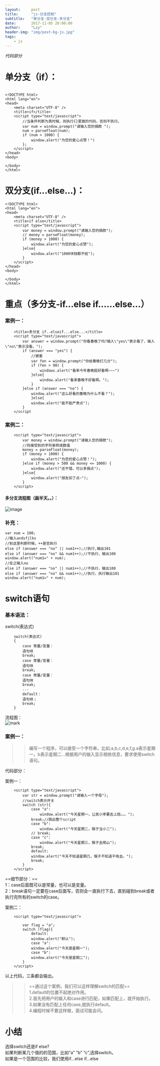 ```yaml
---
layout:     post
title:      "js-分支控制"
subtitle:   "单分支-双分支-多分支"
date:       2017-11-05 20:00:00
author:     "Lzy"
header-img: "img/post-bg-js.jpg"
tags:
    - js
---
```

*代码部分*

# 单分支（if）：
```

<!DOCTYPE html>
<html lang="en">
<head>
	<meta charset="UTF-8" />
	<title>if</title>
	<script type="text/javascript">
		//当条件判断为真时候，则执行{}里面的代码，否则不执行。
		var num = window.prompt("请输入您的捐款 ");
		num = parseFloat(num);
		if (num > 1000) {
			window.alert("为您的爱心点赞！")
		};
	</script>
</head>
<body>
	
</body>
</html>
```
# 双分支(if...else...)：

```
<!DOCTYPE html>
<html lang="en">
<head>
	<meta charset="UTF-8" />
	<title>if else</title>
	<script type="text/javascript">
		var money = window.prompt("请输入您的捐款");
		// money = parseFloat(money);
		if (money > 1000) {
			window.alert("为您的爱心点赞");
		}else{
			window.alert("1000块钱都不给");
		}
	</script>
</head>
<body>
	
</body>
</html>
```
# 重点（多分支-if...else if......else...）

### 案例一：
```
	<title>多分支 if..elseif...else...</title>
	<script type="text/javascript">
		var answer = window.prompt("你看春晚了吗?输入\"yes\"表示看了，输入\"no\"表示没看。");
		if (answer === "yes") {
			//嵌套
			var fen = window.prompt("你给春晚打几分");
			if (fen > 90) {
			    windows.alert("看来今年春晚挺好看啊~~~")
			}else{
				window.alert("看来春晚不好看啊。");
			}
		}else if (answer === "no") {
			window.alert("这么好看的春晚为什么不看？");
			}else{
			window.alert("能不能严肃点");
		}
	</script
```
### 案例二：

```
	<script type="text/javascript">
		var money = window.prompt("请输入您的捐款");
		//将接受到的字符串转成数值
		money = parseFloat(money);
		if (money > 1000) {
			window.alert("为您的爱心点赞！");
		}else if (money > 500 && money <= 1000) {
			window.alert("还不错，可以多捐点");
		}else{
			window.alert("朋友扣了点~");
		}
	</script>
```

#### 多分支流程图（画半天。。）：
![image](http://oyy6ppgxt.bkt.clouddn.com/blog/171105/3HC4jFEd1g.png?imageslim)

### 补充：
```
var num = 100;
//输入andsfjlks
//到这里判断时候，++是否执行
else if (answer === "no" || num1++);//执行,输出101
else if (answer === "no" && num1++);//不执行，输出100
window.alert("num1=" + num);
//反之输入no
else if (answer === "no" || num1++);//不执行，输出100
else if (answer === "no" && num1++);//执行，执行输出101
window.alert("num1=" + num);
```
# switch语句
### 基本语法：
switch(表达式)

```
	switch(表达式)
	{
		case 常量/变量：
		语句块
		break;
		case 常量/变量：
		语句块
		break;
		case 常量/变量：
		语句块
		break;
		...
		default：
		语句块；
		break;
	}
```
流程图：  
![mark](http://oyy6ppgxt.bkt.clouddn.com/blog/171106/b0KGGi9LI5.png?imageslim)
### 案例一：
>>编写一个程序，可以接受一个字符串，比如;a,b,c,d,e,f,g.a表示星期一，b表示星期二...根据用户的输入显示相依信息，要求使用switch语句。

代码部分：

案例一：
```
	<script type="text/javascript">
		var str = window.prompt("请输入一个字母");
		//switch表示开关
		switch (str){
		 	case "a":
				window.alert("今天星期一，公民小李要去上班。。。");
			break;//跳出整个script
			case "b":
				window.alert("今天星期二，猴子当小二");
			// break;
			case "c":
				window.alert("今天星期三，猴子去爬山");
			break;
			default:
			window.alert("今天不知道星期几，猴子不知道干啥去。");
			break;
		}
	</script>
```
==细节部分：==  
1：case后面既可以是常量，也可以是变量。  
2：break语句一定要在case后面写，否则会一直执行下去，直到碰到break或者执行完所有的switch的case。


案例二：

```
	<script type="text/javascript">

		var flag = "a";
		switch (flag){
			default:
			window.alert("默认");
			case "a":
			window.alert("今天是星期一");
			case "b":
			window.alert("今天是星期二");
		}
	</script>
```
以上代码，三条都会输出。

>>==通过这个案例，我们可以这样理解switch的匹配==  
1.default的位置不起绝对作用。  
2.首先把用户的输入和case进行匹配，如果匹配上，就开始执行。  
3.如果没有匹配上任何case,就执行default。  
4.编程时候不要这样做，面试可能会问。
		


# 小结
选择switch还是if else?  
如果判断某几个值的的范围，比如“a” “b” “c”,选择switch。  
如果是一个范围的比较，我们使用if...else if...else 










